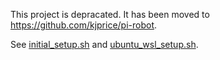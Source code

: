 This project is depracated. It has been moved to https://github.com/kjprice/pi-robot.

See [initial_setup.sh](https://github.com/kjprice/pi-robot/blob/e6e7a242f45a8ea5d76f37c62accaa9a9bcf80a8/bin/raspberry-pi-setup/pi-bin/initial_setup.sh) and [ubuntu_wsl_setup.sh](https://github.com/kjprice/pi-robot/blob/e6e7a242f45a8ea5d76f37c62accaa9a9bcf80a8/bin/raspberry-pi-setup/ubuntu_wsl_setup.sh).